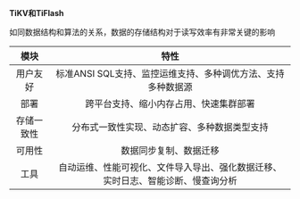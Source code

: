 **TiKV和TiFlash**

如同数据结构和算法的关系，数据的存储结构对于读写效率有非常关键的影响

|    模块    |                             特性                             |
| :--------: | :----------------------------------------------------------: |
|  用户友好  | 标准ANSI SQL支持、监控运维支持、多种调优方法、支持多种数据源 |
|    部署    |            跨平台支持、缩小内存占用、快速集群部署            |
| 存储一致性 |         分布式一致性实现、动态扩容、多种数据类型支持         |
|   可用性   |                    数据同步复制、数据迁移                    |
|    工具    | 自动运维、性能可视化、文件导入导出、强化数据迁移、实时日志、智能诊断、慢查询分析 |

